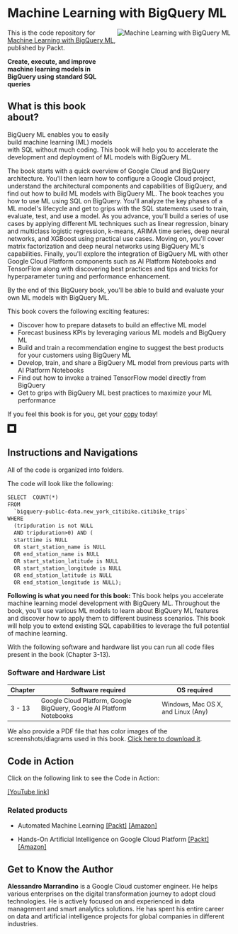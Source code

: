 # Machine Learning with BigQuery ML

<a href="https://www.packtpub.com/product/machine-learning-with-bigquery-ml/9781800560307?utm_source=github&utm_medium=repository&utm_campaign=9781838982881"><img src="https://static.packt-cdn.com/products/9781800560307/cover/smaller" alt="Machine Learning with BigQuery ML" height="256px" align="right"></a>

This is the code repository for [Machine Learning with BigQuery ML](https://www.packtpub.com/product/machine-learning-with-bigquery-ml/9781800560307?utm_source=github&utm_medium=repository&utm_campaign=9781800560307), published by Packt.

**Create, execute, and improve machine learning models in BigQuery using standard SQL queries**

## What is this book about?
BigQuery ML enables you to easily build machine learning (ML) models with SQL without much coding. This book will help you to accelerate the development and deployment of ML models with BigQuery ML.

The book starts with a quick overview of Google Cloud and BigQuery architecture. You'll then learn how to configure a Google Cloud project, understand the architectural components and capabilities of BigQuery, and find out how to build ML models with BigQuery ML. The book teaches you how to use ML using SQL on BigQuery. You'll analyze the key phases of a ML model's lifecycle and get to grips with the SQL statements used to train, evaluate, test, and use a model. As you advance, you'll build a series of use cases by applying different ML techniques such as linear regression, binary and multiclass logistic regression, k-means, ARIMA time series, deep neural networks, and XGBoost using practical use cases. Moving on, you'll cover matrix factorization and deep neural networks using BigQuery ML's capabilities. Finally, you'll explore the integration of BigQuery ML with other Google Cloud Platform components such as AI Platform Notebooks and TensorFlow along with discovering best practices and tips and tricks for hyperparameter tuning and performance enhancement.

By the end of this BigQuery book, you'll be able to build and evaluate your own ML models with BigQuery ML.

This book covers the following exciting features: 
* Discover how to prepare datasets to build an effective ML model
* Forecast business KPIs by leveraging various ML models and BigQuery ML
* Build and train a recommendation engine to suggest the best products for your customers using BigQuery ML
* Develop, train, and share a BigQuery ML model from previous parts with AI Platform Notebooks
* Find out how to invoke a trained TensorFlow model directly from BigQuery
* Get to grips with BigQuery ML best practices to maximize your ML performance

If you feel this book is for you, get your [copy](https://www.amazon.com/dp/1800560303) today!

<a href="https://www.packtpub.com/?utm_source=github&utm_medium=banner&utm_campaign=GitHubBanner"><img src="https://raw.githubusercontent.com/PacktPublishing/GitHub/master/GitHub.png" alt="https://www.packtpub.com/" border="5" /></a>

## Instructions and Navigations
All of the code is organized into folders.

The code will look like the following:
```
SELECT  COUNT(*)
FROM
  `bigquery-public-data.new_york_citibike.citibike_trips`
WHERE
  (tripduration is not NULL
  AND tripduration>0) AND (
  starttime is NULL
  OR start_station_name is NULL
  OR end_station_name is NULL
  OR start_station_latitude is NULL
  OR start_station_longitude is NULL
  OR end_station_latitude is NULL
  OR end_station_longitude is NULL);

```

**Following is what you need for this book:**
This book helps you accelerate machine learning model development with BigQuery ML. Throughout the book, you'll use various ML models to learn about BigQuery ML features and discover how to apply them to different business scenarios. This book will help you to extend existing SQL capabilities to leverage the full potential of machine learning.	

With the following software and hardware list you can run all code files present in the book (Chapter 3-13).

### Software and Hardware List

| Chapter  | Software required                                                                    | OS required                        |
| -------- | -------------------------------------------------------------------------------------| -----------------------------------|
|  3 - 13  |   Google Cloud Platform, Google BigQuery, Google AI Platform Notebooks               | Windows, Mac OS X, and Linux (Any) |


We also provide a PDF file that has color images of the screenshots/diagrams used in this book. [Click here to download it](https://static.packt-cdn.com/downloads/9781800560307_ColorImages.pdf).

## Code in Action
Click on the following link to see the Code in Action: 

[[YouTube link]](https://bit.ly/3f11XbU)


### Related products <Other books you may enjoy>
* Automated Machine Learning [[Packt]](https://www.packtpub.com/product/automated-machine-learning/9781800567689) [[Amazon]](https://www.amazon.com/dp/1800567685)

* Hands-On Artificial Intelligence on Google Cloud Platform [[Packt]](https://www.packtpub.com/product/hands-on-artificial-intelligence-on-google-cloud-platform/9781789538465) [[Amazon]](https://www.amazon.com/dp/B084ZMWRMP)

## Get to Know the Author
**Alessandro Marrandino** is a Google Cloud customer engineer. He helps various enterprises on the digital transformation journey to adopt cloud technologies. He is actively focused on and experienced in data management and smart analytics solutions. He has spent his entire career on data and artificial intelligence projects for global companies in different industries.

